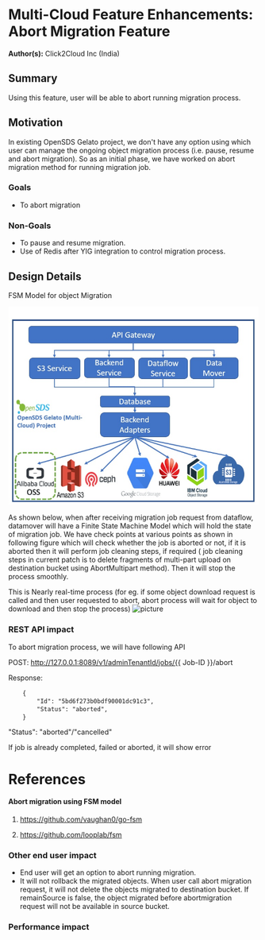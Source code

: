 # Multi-Cloud Feature Enhancements: Abort Migration Feature

**Author(s):** Click2Cloud Inc (India)

## Summary

Using this feature, user will be able to abort running migration process.

## Motivation

In existing OpenSDS Gelato project, we don't have any option using which user can manage the ongoing object migration process (i.e. pause, resume and abort migration). So as an initial phase, we have worked on abort migration method for running migration job.

### Goals

* To abort migration

### Non-Goals

* To pause and resume migration.
* Use of Redis after YIG integration to control migration process.

## Design Details
FSM Model for object Migration

![picture](alibaba.png)

As shown below, when after receiving migration job request from dataflow, datamover will have a Finite State Machine Model which will hold the state of  migration job. We have check points at various points as shown in following figure which will check whether the job is aborted or not, if it is aborted then it will perform job cleaning steps, if required ( job cleaning steps in current patch is to delete fragments of multi-part upload on destination bucket using AbortMultipart method). Then it will stop the process smoothly. 

This is Nearly real-time process (for eg. if some object download request is called and then user requested to abort, abort process will wait for object to download and then stop the process)
![picture](Abort_migration.png)




### REST API impact

To abort migration process, we will have following API

POST: http://127.0.0.1:8089/v1/adminTenantId/jobs/{{ Job-ID }}/abort

Response:

        {
            "Id": "5bd6f273b0bdf90001dc91c3",
            "Status": "aborted",
        }

"Status": "aborted"/"cancelled"

If job is already completed, failed or aborted, it will show error 

# References

#### Abort migration using FSM model

1. https://github.com/vaughan0/go-fsm

2. https://github.com/looplab/fsm


### Other end user impact

* End user will get an option to abort running migration.
* It will not rollback the migrated objects. When user call abort migration request, it will not delete the objects migrated to destination bucket. If remainSource is false, the object migrated before abortmigration request will not be available in source bucket.
### Performance impact
